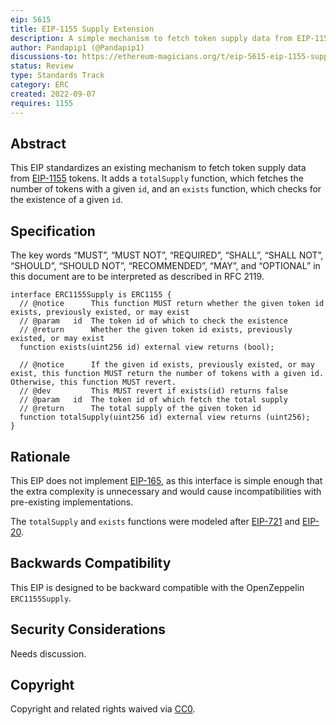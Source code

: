 ```yaml
---
eip: 5615
title: EIP-1155 Supply Extension
description: A simple mechanism to fetch token supply data from EIP-1155 tokens
author: Pandapip1 (@Pandapip1)
discussions-to: https://ethereum-magicians.org/t/eip-5615-eip-1155-supply-extension/10732
status: Review
type: Standards Track
category: ERC
created: 2022-09-07
requires: 1155
---
```


## Abstract

This EIP standardizes an existing mechanism to fetch token supply data from [EIP-1155](./eip-1155.md) tokens. It adds a `totalSupply` function, which fetches the number of tokens with a given `id`, and an `exists` function, which checks for the existence of a given `id`.

## Specification

The key words “MUST”, “MUST NOT”, “REQUIRED”, “SHALL”, “SHALL NOT”, “SHOULD”, “SHOULD NOT”, “RECOMMENDED”, “MAY”, and “OPTIONAL” in this document are to be interpreted as described in RFC 2119.

```solidity
interface ERC1155Supply is ERC1155 {
  // @notice      This function MUST return whether the given token id exists, previously existed, or may exist
  // @param   id  The token id of which to check the existence
  // @return      Whether the given token id exists, previously existed, or may exist
  function exists(uint256 id) external view returns (bool);

  // @notice      If the given id exists, previously existed, or may exist, this function MUST return the number of tokens with a given id. Otherwise, this function MUST revert.
  // @dev         This MUST revert if exists(id) returns false
  // @param   id  The token id of which fetch the total supply
  // @return      The total supply of the given token id
  function totalSupply(uint256 id) external view returns (uint256);
}
```

## Rationale

This EIP does not implement [EIP-165](./eip-165.md), as this interface is simple enough that the extra complexity is unnecessary and would cause incompatibilities with pre-existing implementations.

The `totalSupply` and `exists` functions were modeled after [EIP-721](./eip-721.md) and [EIP-20](./eip-20.md).

## Backwards Compatibility

This EIP is designed to be backward compatible with the OpenZeppelin `ERC1155Supply`.

## Security Considerations

Needs discussion.

## Copyright

Copyright and related rights waived via [CC0](../LICENSE.md).
